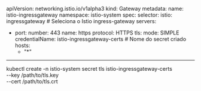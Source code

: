 apiVersion: networking.istio.io/v1alpha3
kind: Gateway
metadata:
  name: istio-ingressgateway
  namespace: istio-system
spec:
  selector:
    istio: ingressgateway # Seleciona o Istio ingress-gateway
  servers:
  - port:
      number: 443
      name: https
      protocol: HTTPS
    tls:
      mode: SIMPLE
      credentialName: istio-ingressgateway-certs # Nome do secret criado
    hosts:
    - "*"
---
kubectl create -n istio-system secret tls istio-ingressgateway-certs \
  --key /path/to/tls.key \
  --cert /path/to/tls.crt
